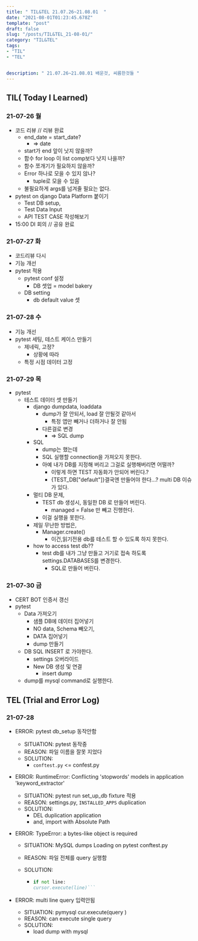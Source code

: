 ```yaml
---
title: " TIL&TEL 21.07.26~21.08.01  "
date: "2021-08-01T01:23:45.678Z"
template: "post"
draft: false
slug: "/posts/TIL&TEL_21-08-01/"
category: "TIL&TEL"
tags:
- "TIL"
- "TEL"


description: " 21.07.26~21.08.01 배운것, 씨름한것들 "
---
```


## TIL( Today I Learned)

### 21-07-26 월

-   코드 리뷰 // 리뷰 완료
    -   end_date  = start_date?
        -   => date
    -   start가 end 앞이 낫지 않을까? 
    -   함수 for loop 이 list comp보다 낫지 나을까? 
    -   함수 쪼개기가 필요하지 않을까? 
    -   Error 하나로 모을 수 있지 않나? 
        -   tuple로 모을 수 있음
    -   불필요하게  args를 넘겨줄 필요는 없다.
-   pytest on django Data Platform 붙이기
    -   Test DB setup,
    -   Test Data Input
    -   API TEST CASE 작성해보기 
-   15:00 DI 회의 // 공유 완료

### 21-07-27 화

-   코드리뷰 다시
-   기능 개선
-   pytest 적용
    -   pytest conf 설정
        -   DB 셋업 = model bakery
    -   DB setting
        -   db default value 셋

### 21-07-28 수

-   기능 개선
-   pytest 세팅, 테스트 케이스 만들기
    -   제네릭, 고정? 
        -   상황에 따라 
    -   특정 시점 데이터 고정

### 21-07-29 목

-   pytest 
    -   테스트 데이터 셋 만들기 
        -   django dumpdata, loaddata
            -   dump가 잘 안되서, load 잘 안될것 같아서
                -   특정 앱만 빼거나 더하거나 잘 안됨
            -   다른걸로 변경
                -   => SQL dump
        -   SQL 
            -   dump는 했는데
            -   SQL 실행할 connection을 가져오지 못한다. 
            -   아예 내가 DB를 지정해 버리고 그걸로 실행해버리면 어떨까?
                -   이렇게 하면 TEST 자동화가 안되어 버린다.? 
                -   {TEST_DB["default"]}결국엔 만들어야 한다...? multi DB 이슈가 있다.
        -   멀티 DB 문제, 
            -   TEST db 생성시, 동일한 DB 로 만들어 버린다.
                -   managed = False 만 빼고 진행한다.
            -   이걸 실행을 못한다.
        -   제일 무난한 방법은,
            -   Manager.create()
                -   이건,읽기전용 db를 테스트 할 수 있도록 하지 못한다.
        -   how to access test db??
            -   test db를 내가 그냥 만들고 거기로 접속 하도록 settings.DATABASES를 변경한다.
                -   SQL로 만들어 버린다.

### 21-07-30 금

-   CERT BOT 인증서 갱신
-   pytest
    -   Data 가져오기
        -   샘플 DB에 데이터 집어넣기
        -   NO data, Schema 빼오기,
        -   DATA 집어넣기
        -   dump 만들기
    -   DB SQL INSERT 로 가야한다.
        -   settings 오버라이드
        -   New DB 생성 및 연결
            -   insert dump
    -   dump를 mysql command로 실행한다. 


## TEL (Trial and Error Log)

### 21-07-28

-   ERROR: pytest db_setup 동작안함

    -   SITUATION: pytest 동작중
    -   REASON: 파일 이름을 잘못 지었다
    -   SOLUTION:
        -   `conftest.py` <= confest.py

-   ERROR: RuntimeError: Conflicting 'stopwords' models in application 'keyword_extractor'

    -   SITUATION: pytest run set_up_db fixture 적용
    -   REASON: settings.py, `INSTALLED_APPS` duplication
    -   SOLUTION:
        -   DEL duplication application
        -   and, import with Absolute Path

-   ERROR: TypeError: a bytes-like object is required

    -   SITUATION: MySQL dumps Loading on pytest conftest.py

    -   REASON: 파일 전체를 query 실행함

    -   SOLUTION:

         

        -   ``` for line in sql:
            if not line:
            cursor.execute(line)```

-   ERROR: multi line query 입력안됨

    -   SITUATION: pymysql cur.execute(query )
    -   REASON: can execute single query
    -   SOLUTION:
        -   load dump with mysql